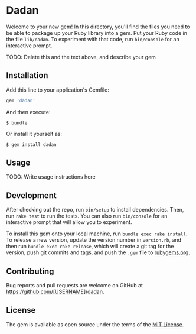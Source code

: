 # Dadan

Welcome to your new gem! In this directory, you'll find the files you need to be able to package up your Ruby library into a gem. Put your Ruby code in the file `lib/dadan`. To experiment with that code, run `bin/console` for an interactive prompt.

TODO: Delete this and the text above, and describe your gem

## Installation

Add this line to your application's Gemfile:

```ruby
gem 'dadan'
```

And then execute:

    $ bundle

Or install it yourself as:

    $ gem install dadan

## Usage

TODO: Write usage instructions here

## Development

After checking out the repo, run `bin/setup` to install dependencies. Then, run `rake test` to run the tests. You can also run `bin/console` for an interactive prompt that will allow you to experiment.

To install this gem onto your local machine, run `bundle exec rake install`. To release a new version, update the version number in `version.rb`, and then run `bundle exec rake release`, which will create a git tag for the version, push git commits and tags, and push the `.gem` file to [rubygems.org](https://rubygems.org).

## Contributing

Bug reports and pull requests are welcome on GitHub at https://github.com/[USERNAME]/dadan.


## License

The gem is available as open source under the terms of the [MIT License](http://opensource.org/licenses/MIT).

